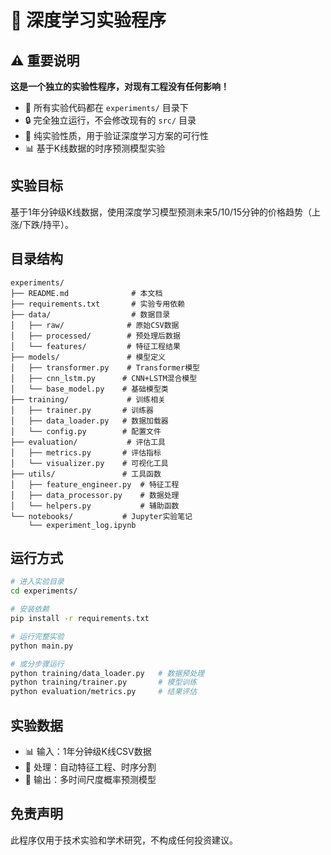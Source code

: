 # 🧪 深度学习实验程序

## ⚠️ 重要说明

**这是一个独立的实验性程序，对现有工程没有任何影响！**

- 📁 所有实验代码都在 `experiments/` 目录下
- 🔒 完全独立运行，不会修改现有的 `src/` 目录
- 🧪 纯实验性质，用于验证深度学习方案的可行性
- 📊 基于K线数据的时序预测模型实验

## 实验目标

基于1年分钟级K线数据，使用深度学习模型预测未来5/10/15分钟的价格趋势（上涨/下跌/持平）。

## 目录结构

```
experiments/
├── README.md              # 本文档
├── requirements.txt       # 实验专用依赖
├── data/                  # 数据目录
│   ├── raw/              # 原始CSV数据
│   ├── processed/        # 预处理后数据
│   └── features/         # 特征工程结果
├── models/               # 模型定义
│   ├── transformer.py    # Transformer模型
│   ├── cnn_lstm.py      # CNN+LSTM混合模型
│   └── base_model.py    # 基础模型类
├── training/             # 训练相关
│   ├── trainer.py       # 训练器
│   ├── data_loader.py   # 数据加载器
│   └── config.py        # 配置文件
├── evaluation/           # 评估工具
│   ├── metrics.py       # 评估指标
│   └── visualizer.py    # 可视化工具
├── utils/               # 工具函数
│   ├── feature_engineer.py  # 特征工程
│   ├── data_processor.py    # 数据处理
│   └── helpers.py           # 辅助函数
└── notebooks/           # Jupyter实验笔记
    └── experiment_log.ipynb
```

## 运行方式

```bash
# 进入实验目录
cd experiments/

# 安装依赖
pip install -r requirements.txt

# 运行完整实验
python main.py

# 或分步骤运行
python training/data_loader.py   # 数据预处理
python training/trainer.py       # 模型训练
python evaluation/metrics.py     # 结果评估
```

## 实验数据

- 📊 输入：1年分钟级K线CSV数据
- 🔄 处理：自动特征工程、时序分割
- 🎯 输出：多时间尺度概率预测模型

## 免责声明

此程序仅用于技术实验和学术研究，不构成任何投资建议。 